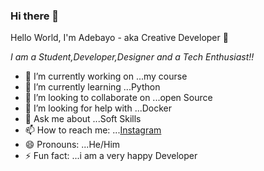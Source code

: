 ### Hi there 👋

<!--
**teenux-ceo/teenux-ceo** is a ✨ _special_ ✨ repository because its `README.md` (this file) appears on your GitHub profile.

Here are some ideas to get you started:
-->
Hello World, I'm Adebayo - aka Creative Developer 👋

*I am a Student,Developer,Designer
and a Tech Enthusiast!!*
- 🔭 I’m currently working on ...my course
- 🌱 I’m currently learning ...Python
- 👯 I’m looking to collaborate on ...open Source
- 🤔 I’m looking for help with ...Docker
- 💬 Ask me about ...Soft Skills
- 📫 How to reach me: ...[Instagram](instagram.com/tnux_design)
- 😄 Pronouns: ...He/Him
- ⚡ Fun fact: ...i am a very happy Developer

